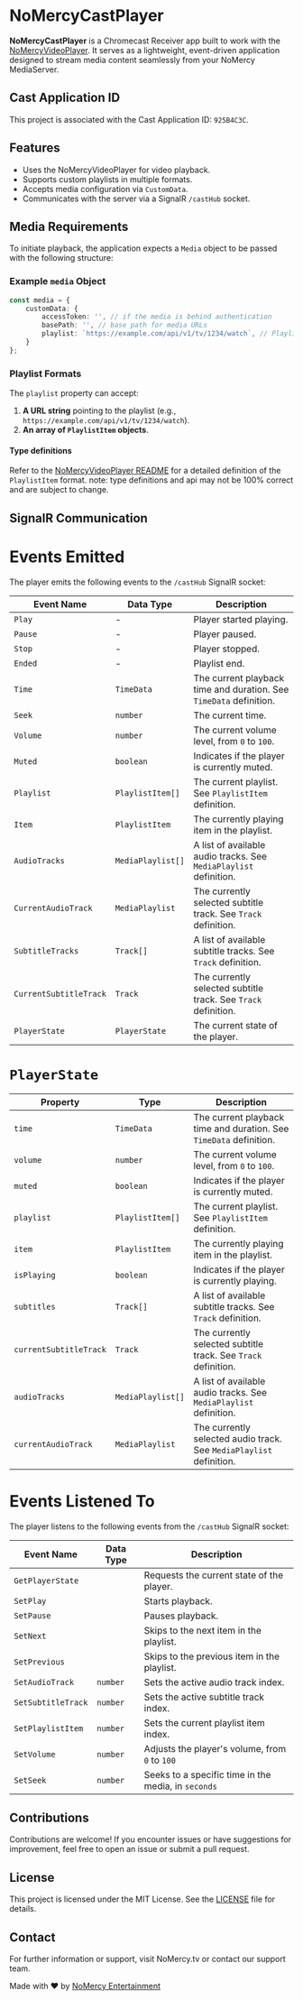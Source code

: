 # NoMercyCastPlayer

**NoMercyCastPlayer** is a Chromecast Receiver app built to work with the [NoMercyVideoPlayer](https://github.com/NoMercy-Entertainment/NoMercyVideoPlayer). It serves as a lightweight, event-driven application designed to stream media content seamlessly from your NoMercy MediaServer.

## Cast Application ID
This project is associated with the Cast Application ID: `925B4C3C`.

## Features
- Uses the NoMercyVideoPlayer for video playback.
- Supports custom playlists in multiple formats.
- Accepts media configuration via `CustomData`.
- Communicates with the server via a SignalR `/castHub` socket.

## Media Requirements
To initiate playback, the application expects a `Media` object to be passed with the following structure:

### Example `media` Object
```ts
const media = {
    customData: {
        accessToken: '', // if the media is behind authentication
        basePath: '', // base path for media URLs
        playlist: `https://example.com/api/v1/tv/1234/watch`, // Playlist URL or array
    }
};
```

### Playlist Formats
The `playlist` property can accept:
1. **A URL string** pointing to the playlist (e.g., `https://example.com/api/v1/tv/1234/watch`).
2. **An array of `PlaylistItem` objects**.

#### Type definitions
Refer to the [NoMercyVideoPlayer README](https://github.com/NoMercy-Entertainment/NoMercyVideoPlayer?tab=readme-ov-file#playlistitem) for a detailed definition of the `PlaylistItem` format.
note: type definitions and api may not be 100% correct and are subject to change.

## SignalR Communication

# Events Emitted
The player emits the following events to the `/castHub` SignalR socket:

| Event Name             | Data Type         | Description                                                        |
|------------------------|-------------------|--------------------------------------------------------------------|
| `Play`                 | -                 | Player started playing.                                            |
| `Pause`                | -                 | Player paused.                                                     |
| `Stop`                 | -                 | Player stopped.                                                    |
| `Ended`                | -                 | Playlist end.                                                      |
| `Time`                 | `TimeData`        | The current playback time and duration. See `TimeData` definition. |
| `Seek`                 | `number`          | The current time.                                                  |
| `Volume`               | `number`          | The current volume level, from `0` to `100`.                       |
| `Muted`                | `boolean`         | Indicates if the player is currently muted.                        |
| `Playlist`             | `PlaylistItem[]`  | The current playlist. See `PlaylistItem` definition.               |
| `Item`                 | `PlaylistItem`    | The currently playing item in the playlist.                        |
| `AudioTracks`          | `MediaPlaylist[]` | A list of available audio tracks. See `MediaPlaylist` definition.  |
| `CurrentAudioTrack`    | `MediaPlaylist`   | The currently selected subtitle track. See `Track` definition.     |
| `SubtitleTracks`       | `Track[]`         | A list of available subtitle tracks. See `Track` definition.       |
| `CurrentSubtitleTrack` | `Track`           | The currently selected subtitle track. See `Track` definition.     |
| `PlayerState`          | `PlayerState`     | The current state of the player.                                   |

# `PlayerState`
| Property               | Type               | Description                                                         |
|------------------------|--------------------|---------------------------------------------------------------------|
| `time`                 | `TimeData`         | The current playback time and duration. See `TimeData` definition.  |
| `volume`               | `number`           | The current volume level, from `0` to `100`.                        |
| `muted`                | `boolean`          | Indicates if the player is currently muted.                         |
| `playlist`             | `PlaylistItem[]`   | The current playlist. See `PlaylistItem` definition.                |
| `item`                 | `PlaylistItem`     | The currently playing item in the playlist.                         |
| `isPlaying`            | `boolean`          | Indicates if the player is currently playing.                       |
| `subtitles`            | `Track[]`          | A list of available subtitle tracks. See `Track` definition.        |
| `currentSubtitleTrack` | `Track`            | The currently selected subtitle track. See `Track` definition.      |
| `audioTracks`          | `MediaPlaylist[]`  | A list of available audio tracks. See `MediaPlaylist` definition.   |
| `currentAudioTrack`    | `MediaPlaylist`    | The currently selected audio track. See `MediaPlaylist` definition. |

# Events Listened To
The player listens to the following events from the `/castHub` SignalR socket:

| Event Name          | Data Type | Description                                         |
|---------------------|-----------|-----------------------------------------------------|
| `GetPlayerState`    |           | Requests the current state of the player.           |
| `SetPlay`           |           | Starts playback.                                    |
| `SetPause`          |           | Pauses playback.                                    |
| `SetNext`           |           | Skips to the next item in the playlist.             |
| `SetPrevious`       |           | Skips to the previous item in the playlist.         |
| `SetAudioTrack`     | `number`  | Sets the active audio track index.                  |
| `SetSubtitleTrack`  | `number`  | Sets the active subtitle track index.               |
| `SetPlaylistItem`   | `number`  | Sets the current playlist item index.               |
| `SetVolume`         | `number`  | Adjusts the player's volume, from `0` to `100`      |
| `SetSeek`           | `number`  | Seeks to a specific time in the media, in `seconds` |

## Contributions
Contributions are welcome! If you encounter issues or have suggestions for improvement, feel free to open an issue or submit a pull request.

## License
This project is licensed under the MIT License. See the [LICENSE](LICENSE) file for details.

## Contact

For further information or support, visit NoMercy.tv or contact our support team.

Made with ❤️ by [NoMercy Entertainment](https://nomercy.tv)

